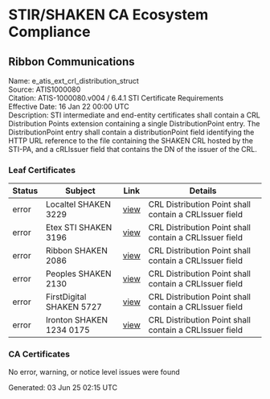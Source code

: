 # STIR/SHAKEN CA Ecosystem Compliance

## Ribbon Communications

Name: e_atis_ext_crl_distribution_struct\
Source: ATIS1000080\
Citation: ATIS-1000080.v004 / 6.4.1 STI Certificate Requirements\
Effective Date: 16 Jan 22 00:00 UTC\
Description: STI intermediate and end-entity certificates shall contain a CRL Distribution Points extension containing a single DistributionPoint entry. The DistributionPoint entry shall contain a distributionPoint field identifying the HTTP URL reference to the file containing the SHAKEN CRL hosted by the STI-PA, and a cRLIssuer field that contains the DN of the issuer of the CRL.

### Leaf Certificates

| Status | Subject | Link | Details |
|--------|---------|------|---------|
| error | Localtel SHAKEN 3229 | [view](../../CERTS/92063be4763362c7e542a41e3f4ebd030f1816f5ec8600b444be908c646307e5/README.md) | CRL Distribution Point shall contain a CRLIssuer field |
| error | Etex STI SHAKEN 3196 | [view](../../CERTS/9cb289044279fde9ca74c37807eb10061a1098c816b89e2d146e37c0d377e044/README.md) | CRL Distribution Point shall contain a CRLIssuer field |
| error | Ribbon SHAKEN 2086 | [view](../../CERTS/a8850907d694bd9b9787d39dd18aff77488f3ff1d12a045b5a112dde73d8d5b2/README.md) | CRL Distribution Point shall contain a CRLIssuer field |
| error | Peoples SHAKEN 2130 | [view](../../CERTS/506e5980d9b8f24ac2c781f15c58fcc50dd50c9f82d8aac2ac72967211f262db/README.md) | CRL Distribution Point shall contain a CRLIssuer field |
| error | FirstDigital SHAKEN 5727 | [view](../../CERTS/cf281053153a12955be41e5b0f99caf1572a1c30b21f62a5c22543bf337740f7/README.md) | CRL Distribution Point shall contain a CRLIssuer field |
| error | Ironton SHAKEN 1234 0175 | [view](../../CERTS/897d53482f78c037e9dd54cc3e62a1a3dba25a5abff81f1faf3ec09ef58bb5a0/README.md) | CRL Distribution Point shall contain a CRLIssuer field |

### CA Certificates

No error, warning, or notice level issues were found


Generated: 03 Jun 25 02:15 UTC